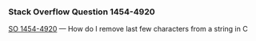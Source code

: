 ### Stack Overflow Question 1454-4920

[SO 1454-4920](http://stackoverflow.com/q/14544920) &mdash;
How do I remove last few characters from a string in C
